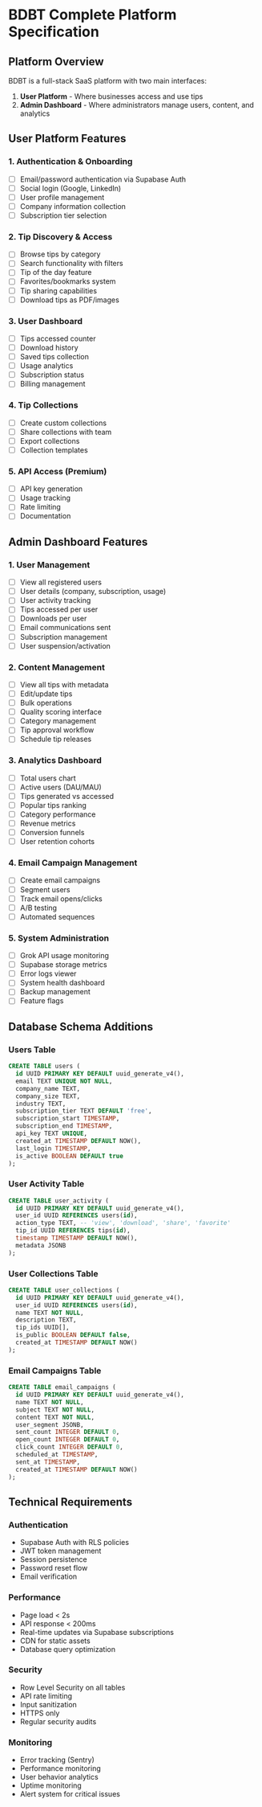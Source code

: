 # BDBT Complete Platform Specification

## Platform Overview
BDBT is a full-stack SaaS platform with two main interfaces:
1. **User Platform** - Where businesses access and use tips
2. **Admin Dashboard** - Where administrators manage users, content, and analytics

## User Platform Features

### 1. Authentication & Onboarding
- [ ] Email/password authentication via Supabase Auth
- [ ] Social login (Google, LinkedIn)
- [ ] User profile management
- [ ] Company information collection
- [ ] Subscription tier selection

### 2. Tip Discovery & Access
- [ ] Browse tips by category
- [ ] Search functionality with filters
- [ ] Tip of the day feature
- [ ] Favorites/bookmarks system
- [ ] Tip sharing capabilities
- [ ] Download tips as PDF/images

### 3. User Dashboard
- [ ] Tips accessed counter
- [ ] Download history
- [ ] Saved tips collection
- [ ] Usage analytics
- [ ] Subscription status
- [ ] Billing management

### 4. Tip Collections
- [ ] Create custom collections
- [ ] Share collections with team
- [ ] Export collections
- [ ] Collection templates

### 5. API Access (Premium)
- [ ] API key generation
- [ ] Usage tracking
- [ ] Rate limiting
- [ ] Documentation

## Admin Dashboard Features

### 1. User Management
- [ ] View all registered users
- [ ] User details (company, subscription, usage)
- [ ] User activity tracking
- [ ] Tips accessed per user
- [ ] Downloads per user
- [ ] Email communications sent
- [ ] Subscription management
- [ ] User suspension/activation

### 2. Content Management
- [ ] View all tips with metadata
- [ ] Edit/update tips
- [ ] Bulk operations
- [ ] Quality scoring interface
- [ ] Category management
- [ ] Tip approval workflow
- [ ] Schedule tip releases

### 3. Analytics Dashboard
- [ ] Total users chart
- [ ] Active users (DAU/MAU)
- [ ] Tips generated vs accessed
- [ ] Popular tips ranking
- [ ] Category performance
- [ ] Revenue metrics
- [ ] Conversion funnels
- [ ] User retention cohorts

### 4. Email Campaign Management
- [ ] Create email campaigns
- [ ] Segment users
- [ ] Track email opens/clicks
- [ ] A/B testing
- [ ] Automated sequences

### 5. System Administration
- [ ] Grok API usage monitoring
- [ ] Supabase storage metrics
- [ ] Error logs viewer
- [ ] System health dashboard
- [ ] Backup management
- [ ] Feature flags

## Database Schema Additions

### Users Table
```sql
CREATE TABLE users (
  id UUID PRIMARY KEY DEFAULT uuid_generate_v4(),
  email TEXT UNIQUE NOT NULL,
  company_name TEXT,
  company_size TEXT,
  industry TEXT,
  subscription_tier TEXT DEFAULT 'free',
  subscription_start TIMESTAMP,
  subscription_end TIMESTAMP,
  api_key TEXT UNIQUE,
  created_at TIMESTAMP DEFAULT NOW(),
  last_login TIMESTAMP,
  is_active BOOLEAN DEFAULT true
);
```

### User Activity Table
```sql
CREATE TABLE user_activity (
  id UUID PRIMARY KEY DEFAULT uuid_generate_v4(),
  user_id UUID REFERENCES users(id),
  action_type TEXT, -- 'view', 'download', 'share', 'favorite'
  tip_id UUID REFERENCES tips(id),
  timestamp TIMESTAMP DEFAULT NOW(),
  metadata JSONB
);
```

### User Collections Table
```sql
CREATE TABLE user_collections (
  id UUID PRIMARY KEY DEFAULT uuid_generate_v4(),
  user_id UUID REFERENCES users(id),
  name TEXT NOT NULL,
  description TEXT,
  tip_ids UUID[],
  is_public BOOLEAN DEFAULT false,
  created_at TIMESTAMP DEFAULT NOW()
);
```

### Email Campaigns Table
```sql
CREATE TABLE email_campaigns (
  id UUID PRIMARY KEY DEFAULT uuid_generate_v4(),
  name TEXT NOT NULL,
  subject TEXT NOT NULL,
  content TEXT NOT NULL,
  user_segment JSONB,
  sent_count INTEGER DEFAULT 0,
  open_count INTEGER DEFAULT 0,
  click_count INTEGER DEFAULT 0,
  scheduled_at TIMESTAMP,
  sent_at TIMESTAMP,
  created_at TIMESTAMP DEFAULT NOW()
);
```

## Technical Requirements

### Authentication
- Supabase Auth with RLS policies
- JWT token management
- Session persistence
- Password reset flow
- Email verification

### Performance
- Page load < 2s
- API response < 200ms
- Real-time updates via Supabase subscriptions
- CDN for static assets
- Database query optimization

### Security
- Row Level Security on all tables
- API rate limiting
- Input sanitization
- HTTPS only
- Regular security audits

### Monitoring
- Error tracking (Sentry)
- Performance monitoring
- User behavior analytics
- Uptime monitoring
- Alert system for critical issues